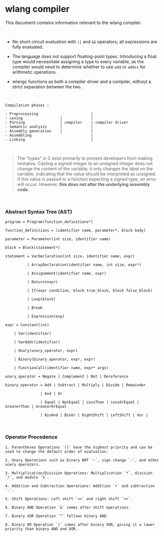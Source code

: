 # wlang compiler

This document contains information relevant to the wlang compiler.

<br>

- No short-circuit evaluation with `||` and `&&` operators; all expressions are fully evaluated.

- The language does not support floating-point types. Introducing a float type would necessitate assigning a type to every variable, as the compiler would need to determine whether to use `add` or `addss` for arithmetic operations. 

-  wlangc functions as both a compiler driver and a compiler, without a strict separation between the two.

<br>

```
Compilation phases :  

- Preprocessing                        |
- Lexing                 |             |
- Parsing                | compiler    | compiler driver
- Semantic analysis      |             |
- Assembly generation    |             |
- Assembling                           |
- Linking                              |
```

<br>

> The "types" in C exist primarily to prevent developers from making mistakes. Casting a signed integer to an unsigned integer does not change the content of the variable; it only changes the label on the variable, indicating that the value should be interpreted as unsigned. If this value is passed to a function expecting a signed type, an error will occur. However, **this does not alter the underlying assembly code**.

<br>

### Abstract Syntax Tree (AST)

```
program = Program(function_definitions*)

function_definitions = (identifier name, parameter*, block body)

parameter = Parameter(int size, identifier name)

block = Block(statement*)

statement = VarDeclaration(int size, identifier name, expr)

          | ArrayDeclaration(identifier name, int size, expr*)

          | Assignement(identifier name, expr)

          | Return(expr) 

          | If(expr condition, block true_block, block false_block)

          | Loop(block)

          | Break

          | Expression(exp)

expr = Constant(int)

    | Var(identifier)

    | VarAddr(identifier)

    | Unary(unary_operator, expr)

    | Binary(binary_operator, expr, expr)

    | FunctionCall(identifier name, expr* args)   

unary_operator = Negate | Complement | Not | Dereference

binary_operator = Add | Subtract | Multiply | Divide | Remainder 

                | And | Or

                | Equal | NotEqual | LessThan | LessOrEqual | GreaterThan | GreaterOrEqual

                | BinAnd | BinOr | RightShift | LeftShift | Xor |
```

<br>

### Operator Precedence

```
1. Parentheses Operations `()` have the highest priority and can be used to change the default order of evaluation.

2. Unary Operations such as binary NOT `~`, sign change `-`, and other unary operators.

3. Multiplication/Division Operations: Multiplication `*`, division `/`, and modulo `%`.

4. Addition and Subtraction Operations: Addition `+` and subtraction `-`.

5. Shift Operations: Left shift `<<` and right shift `>>`.

6. Binary AND Operation `&` comes after shift operations.

7. Binary XOR Operation `^` follows binary AND.

8. Binary OR Operation `|` comes after binary XOR, giving it a lower priority than binary AND and XOR.
```
